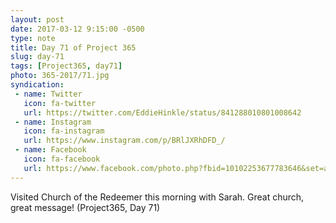 ```yaml
---
layout: post
date: 2017-03-12 9:15:00 -0500
type: note
title: Day 71 of Project 365
slug: day-71
tags: [Project365, day71]
photo: 365-2017/71.jpg
syndication:
 - name: Twitter
   icon: fa-twitter
   url: https://twitter.com/EddieHinkle/status/841288010801008642
 - name: Instagram
   icon: fa-instagram
   url: https://www.instagram.com/p/BRlJXRhDFD_/
 - name: Facebook
   icon: fa-facebook
   url: https://www.facebook.com/photo.php?fbid=10102253677783646&set=a.776651626946.2273262.19506647
---
```

Visited Church of the Redeemer this morning with Sarah. Great church, great message! (Project365, Day 71)